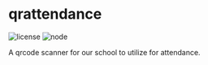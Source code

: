 # qrattendance

![license](https://img.shields.io/github/license/mashape/apistatus.svg)
![node](https://img.shields.io/node/v/gh-badges.svg)

A qrcode scanner for our school to utilize for attendance.
